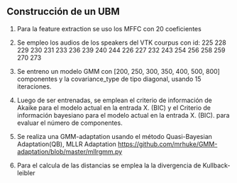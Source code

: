 ## Construcción de un UBM 

1. Para la feature extraction se uso los MFFC con 20 coeficientes
2. Se empleo los audios de los speakers del VTK courpus con id: 
225
228
229
230
231
233
236
239
240
244
226
227
232
243
254
256
258
259
270
273
3. Se entreno un modelo GMM con [200, 250, 300, 350, 400, 500, 800] componentes y la covariance_type de tipo diagonal, usando 15 iteraciones.
4. Luego de ser entrenadas, se emplean el criterio de información de Akaike para el modelo actual en la entrada X. (BIC) y el Criterio de información bayesiano para el modelo actual en la entrada X. (BIC). para evaluar el número de componentes.
5. Se realiza una GMM-adaptation usando el método Quasi-Bayesian Adaptation(QB), MLLR Adaptation
 https://github.com/mrhuke/GMM-adaptation/blob/master/mllrgmm.py

6. Para el calcula de las distancias se emplea la la divergencia de Kullback-leibler


